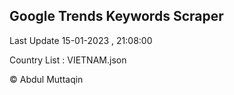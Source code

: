 

## Google Trends Keywords Scraper 
 
Last Update 15-01-2023 , 21:08:00

Country List :
VIETNAM.json



© Abdul Muttaqin 
